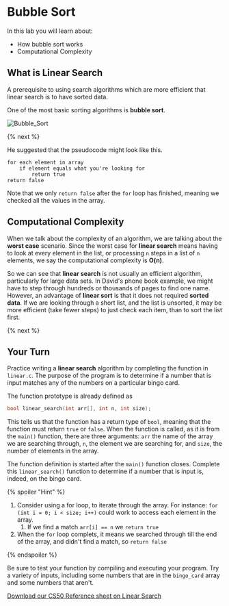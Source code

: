 # Bubble Sort

In this lab you will learn about:

- How bubble sort works
- Computational Complexity

## What is Linear Search

A prerequisite to using search algorithms which are more efficient that linear search is to have sorted data.

One of the most basic sorting algorithms is **bubble sort**. 

![Bubble_Sort](http://labs.cs50nestm.net/bubblesort.gif)

{% next %}

He suggested that the pseudocode might look like this. 

```
for each element in array
    if element equals what you're looking for
        return true
return false
```

Note that we only `return false` after the `for` loop has finished, meaning we checked all the values in the array.


## Computational Complexity

When we talk about the complexity of an algorithm, we are talking about the **worst case** scenario. Since the worst case for **linear search** means having to look at every element in the list, or processing `n` steps in a list of `n` elements, we say the computational complexity is **O(n)**.

So we can see that **linear search** is not usually an efficient algorithm, particularly for large data sets. In David's phone book example, we might have to step through hundreds or thousands of pages to find one name. However, an advantage of **linear sort** is that it does not required **sorted data**. If we are looking through a short list, and the list is unsorted, it may be more efficient (take fewer steps) to just check each item, than to sort the list first.

{% next %}

## Your Turn

Practice writing a **linear search** algorithm by completing the function in `linear.c`. The purpose of the program is to determine if a number that is input matches any of the numbers on a particular bingo card.

The function prototype is already defined as

```c
bool linear_search(int arr[], int n, int size);
```

This tells us that the function has a return type of `bool`, meaning that the function must return `true` or `false`. When the function is called, as it is from the `main()` function, there are three arguments: `arr` the name of the array we are searching through, `n`, the element we are searching for, and `size`, the number of elements in the array.

The function definition is started after the `main()` function closes. Complete this `linear_search()` function to determine if a number that is input is, indeed, on the bingo card.

{% spoiler "Hint" %}

1. Consider using a for loop, to iterate through the array. For instance: `for (int i = 0; i < size; i++)` could work to access each element in the array.
    1. If we find a match  `arr[i] == n` we `return true`
2. When the `for` loop complets, it means we searched through till the end of the array, and didn't find a match, so `return false`    

{% endspoiler %}

Be sure to test your function by compiling and executing your program. Try a variety of inputs, including some numbers that are in the `bingo_card` array and some numbers that aren't.


[Download our CS50 Reference sheet on Linear Search](https://ap.cs50.school/assets/pdfs/unit3/linear_search.pdf)
